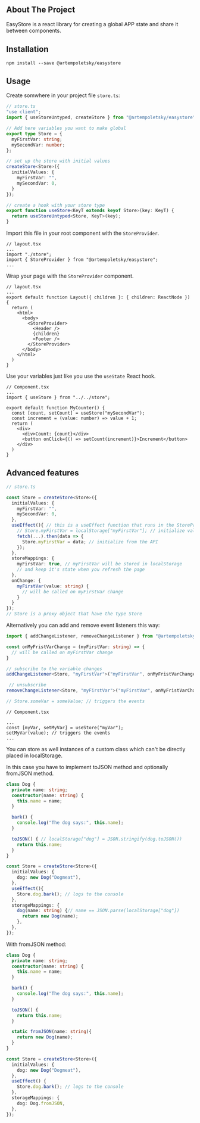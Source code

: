 
## About The Project

EasyStore is a react library for creating a global APP state and share it between components.

## Installation

```console
npm install --save @artempoletsky/easystore
```

## Usage

Create somwhere in your project file `store.ts`:

```typescript
// store.ts
"use client";
import { useStoreUntyped, createStore } from "@artempoletsky/easystore";

// Add here variables you want to make global
export type Store = {
  myFirstVar: string;
  mySecondVar: number;
};

// set up the store with initial values
createStore<Store>({
  initialValues: {
    myFirstVar: "",
    mySecondVar: 0,
  }
});

// create a hook with your store type
export function useStore<KeyT extends keyof Store>(key: KeyT) {
  return useStoreUntyped<Store, KeyT>(key);
}
```

Import this file in your root component with the `StoreProvider`.
```tsx
// layout.tsx
...
import "./store";
import { StoreProvider } from "@artempoletsky/easystore";
...
```

Wrap your page with the `StoreProvider` component.
```tsx
// layout.tsx
...
export default function Layout({ children }: { children: ReactNode }) {
  return (
    <html>
      <body>
        <StoreProvider>
          <Header />
          {children}
          <Footer />
        </StoreProvider>    
      </body>
    </html>
  )
}
```

Use your variables just like you use the `useState` React hook.
```tsx
// Component.tsx
...
import { useStore } from "../../store";

export default function MyCounter() {
  const [count, setCount] = useStore("mySecondVar");
  const increment = (value: number) => value + 1;
  return (
    <div>
      <div>Count: {count}</div>
      <button onClick={() => setCount(increment)}>Increment</button>
    </div>
  )
}
```

## Advanced features 

```typescript 
// store.ts

const Store = createStore<Store>({
  initialValues: {
    myFirstVar: "",
    mySecondVar: 0,
  },
  useEffect(){ // this is a useEffect function that runs in the StoreProvider component
    // Store.myFirstVar = localStorage["myFirstVar"]; // initialize value from localStorage
    fetch(...).then(data => {
      Store.myFirstVar = data; // initialize from the API
    });
  },
  storeMappings: {
    myFirstVar: true, // myFirstVar will be stored in localStorage 
    // and keep it's state when you refresh the page
  },
  onChange: {
    myFirstVar(value: string) {
      // will be called on myFirstVar change 
    }
  }
});
// Store is a proxy object that have the type Store 
```

Alternatively you can add and remove event listeners this way:
```typescript
import { addChangeListener, removeChangeListener } from "@artempoletsky/easystore";

const onMyFristVarChange = (myFirstVar: string) => {
  // will be called on myFirstVar change 
}

// subscribe to the variable changes
addChangeListener<Store, "myFirstVar">("myFirstVar", onMyFristVarChange);

 // unsubscribe
removeChangeListener<Store, "myFirstVar">("myFirstVar", onMyFristVarChange);

// Store.someVar = someValue; // triggers the events
```

```tsx
// Component.tsx

...
const [myVar, setMyVar] = useStore("myVar");  
setMyVar(value); // triggers the events
...
```


You can store as well instances of a custom class which can't be directly placed in localStorage.

In this case you have to implement toJSON method and optionally fromJSON method. 

```typescript
class Dog {
  private name: string;
  constructor(name: string) {
    this.name = name;
  }

  bark() {
    console.log("The dog says:", this.name);
  }

  toJSON() { // localStorage["dog"] = JSON.stringify(dog.toJSON())
    return this.name;
  }
}

const Store = createStore<Store>({
  initialValues: {
    dog: new Dog("Dogmeat"),
  },
  useEffect(){
    Store.dog.bark(); // logs to the console
  },
  storageMappings: {
    dog(name: string) {// name == JSON.parse(localStorage["dog"])
      return new Dog(name);
    },
  },
});
```

With fromJSON method:
```typescript
class Dog {
  private name: string;
  constructor(name: string) {
    this.name = name;
  }

  bark() {
    console.log("The dog says:", this.name);
  }

  toJSON() {
    return this.name;
  }

  static fromJSON(name: string){
    return new Dog(name);
  }
}

const Store = createStore<Store>({
  initialValues: {
    dog: new Dog("Dogmeat"),
  },
  useEffect() {
    Store.dog.bark(); // logs to the console
  },
  storageMappings: {
    dog: Dog.fromJSON,
  },
});
```